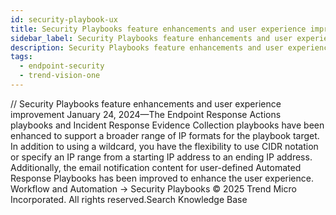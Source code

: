 ```yaml
---
id: security-playbook-ux
title: Security Playbooks feature enhancements and user experience improvement
sidebar_label: Security Playbooks feature enhancements and user experience improvement
description: Security Playbooks feature enhancements and user experience improvement
tags:
  - endpoint-security
  - trend-vision-one
---
```


/*<![CDATA[*/ $('#title').html($('meta[name=map-description]').attr('content')); /*]]>*/ Security Playbooks feature enhancements and user experience improvement January 24, 2024—The Endpoint Response Actions playbooks and Incident Response Evidence Collection playbooks have been enhanced to support a broader range of IP formats for the playbook target. In addition to using a wildcard, you have the flexibility to use CIDR notation or specify an IP range from a starting IP address to an ending IP address. Additionally, the email notification content for user-defined Automated Response Playbooks has been improved to enhance the user experience. Workflow and Automation → Security Playbooks © 2025 Trend Micro Incorporated. All rights reserved.Search Knowledge Base